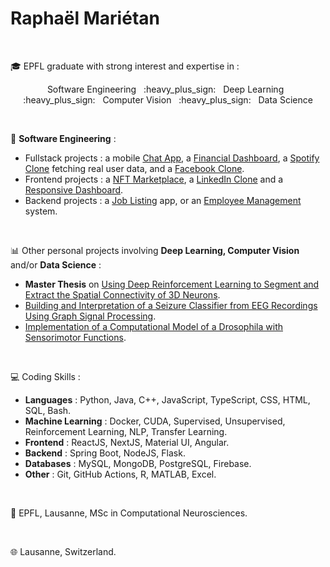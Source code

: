 <h1>Raphaël Mariétan</h1>

</br>

:mortar_board: EPFL graduate with strong interest and expertise in :

<p align="center">Software Engineering &nbsp; :heavy_plus_sign: &nbsp; Deep Learning &nbsp; :heavy_plus_sign: &nbsp; Computer Vision &nbsp; :heavy_plus_sign: &nbsp; Data Science</p>

</br>

:file_folder: <b>Software Engineering</b> :

- Fullstack projects : a mobile <a href="https://github.com/Rmarieta/ChatAppReactNative">Chat App</a>, a <a href='https://github.com/Rmarieta/FullStackDashboard'>Financial Dashboard</a>,  a <a href="https://github.com/Rmarieta/SpotifyAngular">Spotify Clone</a> fetching real user data, and a <a href="https://github.com/Rmarieta/FacebookCloneReactSpring">Facebook Clone</a>.
- Frontend projects : a <a href='https://github.com/Rmarieta/NFTMarketPlace'>NFT Marketplace</a>, a <a href='https://github.com/Rmarieta/linkedin'>LinkedIn Clone</a> and a <a href='https://github.com/Rmarieta/ReactDashboard'>Responsive Dashboard</a>.
- Backend projects : a <a href='https://github.com/Rmarieta/JobListingSpringReact'>Job Listing</a> app, or an <a href='https://github.com/Rmarieta/EmployeeAngularSpring'>Employee Management</a> system.

</br>

:bar_chart: Other personal projects involving <b>Deep Learning, Computer Vision</b> and/or <b>Data Science</b> :

- <b>Master Thesis</b> on <a href='https://github.com/Rmarieta/3DNeuronDeepReinfLearning'>Using Deep Reinforcement Learning to Segment and Extract the Spatial Connectivity of 3D Neurons</a>. 
- <a href='https://github.com/Rmarieta/LTS4'>Building and Interpretation of a Seizure Classifier from EEG Recordings Using Graph Signal Processing</a>.
- <a href='https://github.com/Rmarieta/NeuroDrosophila'>Implementation of a Computational Model of a Drosophila with Sensorimotor Functions</a>.

</br>

💻 Coding Skills :
- <b>Languages</b> : Python, Java, C++, JavaScript, TypeScript, CSS, HTML, SQL, Bash.
- <b>Machine Learning</b> : Docker, CUDA, Supervised, Unsupervised, Reinforcement Learning, NLP, Transfer Learning.
- <b>Frontend</b> : ReactJS, NextJS, Material UI, Angular.
- <b>Backend</b> : Spring Boot, NodeJS, Flask.
- <b>Databases</b> : MySQL, MongoDB, PostgreSQL, Firebase.
- <b>Other</b> : Git, GitHub Actions, R, MATLAB, Excel.

</br>

:scroll: EPFL, Lausanne, MSc in Computational Neurosciences.

</br>

:globe_with_meridians: Lausanne, Switzerland.

